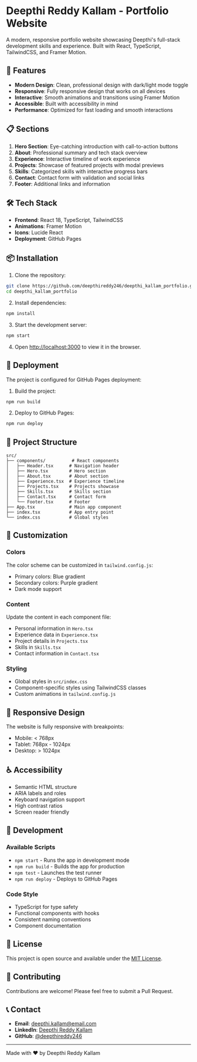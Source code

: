 # Deepthi Reddy Kallam - Portfolio Website

A modern, responsive portfolio website showcasing Deepthi's full-stack development skills and experience. Built with React, TypeScript, TailwindCSS, and Framer Motion.

## 🚀 Features

- **Modern Design**: Clean, professional design with dark/light mode toggle
- **Responsive**: Fully responsive design that works on all devices
- **Interactive**: Smooth animations and transitions using Framer Motion
- **Accessible**: Built with accessibility in mind
- **Performance**: Optimized for fast loading and smooth interactions

## 📋 Sections

1. **Hero Section**: Eye-catching introduction with call-to-action buttons
2. **About**: Professional summary and tech stack overview
3. **Experience**: Interactive timeline of work experience
4. **Projects**: Showcase of featured projects with modal previews
5. **Skills**: Categorized skills with interactive progress bars
6. **Contact**: Contact form with validation and social links
7. **Footer**: Additional links and information

## 🛠️ Tech Stack

- **Frontend**: React 18, TypeScript, TailwindCSS
- **Animations**: Framer Motion
- **Icons**: Lucide React
- **Deployment**: GitHub Pages

## 📦 Installation

1. Clone the repository:
```bash
git clone https://github.com/deepthireddy246/deepthi_kallam_portfolio.git
cd deepthi_kallam_portfolio
```

2. Install dependencies:
```bash
npm install
```

3. Start the development server:
```bash
npm start
```

4. Open [http://localhost:3000](http://localhost:3000) to view it in the browser.

## 🚀 Deployment

The project is configured for GitHub Pages deployment:

1. Build the project:
```bash
npm run build
```

2. Deploy to GitHub Pages:
```bash
npm run deploy
```

## 📁 Project Structure

```
src/
├── components/          # React components
│   ├── Header.tsx      # Navigation header
│   ├── Hero.tsx        # Hero section
│   ├── About.tsx       # About section
│   ├── Experience.tsx  # Experience timeline
│   ├── Projects.tsx    # Projects showcase
│   ├── Skills.tsx      # Skills section
│   ├── Contact.tsx     # Contact form
│   └── Footer.tsx      # Footer
├── App.tsx             # Main app component
├── index.tsx           # App entry point
└── index.css           # Global styles
```

## 🎨 Customization

### Colors
The color scheme can be customized in `tailwind.config.js`:
- Primary colors: Blue gradient
- Secondary colors: Purple gradient
- Dark mode support

### Content
Update the content in each component file:
- Personal information in `Hero.tsx`
- Experience data in `Experience.tsx`
- Project details in `Projects.tsx`
- Skills in `Skills.tsx`
- Contact information in `Contact.tsx`

### Styling
- Global styles in `src/index.css`
- Component-specific styles using TailwindCSS classes
- Custom animations in `tailwind.config.js`

## 📱 Responsive Design

The website is fully responsive with breakpoints:
- Mobile: < 768px
- Tablet: 768px - 1024px
- Desktop: > 1024px

## ♿ Accessibility

- Semantic HTML structure
- ARIA labels and roles
- Keyboard navigation support
- High contrast ratios
- Screen reader friendly

## 🔧 Development

### Available Scripts

- `npm start` - Runs the app in development mode
- `npm run build` - Builds the app for production
- `npm test` - Launches the test runner
- `npm run deploy` - Deploys to GitHub Pages

### Code Style

- TypeScript for type safety
- Functional components with hooks
- Consistent naming conventions
- Component documentation

## 📄 License

This project is open source and available under the [MIT License](LICENSE).

## 🤝 Contributing

Contributions are welcome! Please feel free to submit a Pull Request.

## 📞 Contact

- **Email**: deepthi.kallam@email.com
- **LinkedIn**: [Deepthi Reddy Kallam](https://www.linkedin.com/in/deepthi-reddy-kallam-b8b213357/)
- **GitHub**: [@deepthireddy246](https://github.com/deepthireddy246)

---

Made with ❤️ by Deepthi Reddy Kallam
